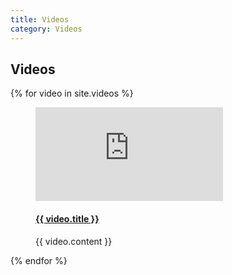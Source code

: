 ```yaml
---
title: Videos
category: Videos
---
```


## Videos
<div id="videos-list">
  {% for video in site.videos %}
  <figure class="row video" title="{{video.title}}">
    <iframe class="col-sm-6 col-xs-12" src="https://www.youtube.com/embed/{{ video.videoid }}" frameborder="0" allowfullscreen></iframe>
    <figcaption class="col-sm-6">
      <h4><a href="https://youtu.be/{{video.videoid}}">{{ video.title }}</a></h4>
      <p>{{ video.content }}</p>
      </figcaption>
  </figure>
  {% endfor %}
</div>

<script type="text/javascript" src="/assets/javascripts/filter.js"></script>
<script type="text/javascript">
  (function() {

    let OZET = window.OZET || {};

    OZET.VIDEOS = [{% for video in site.videos %}{
      title: "{{video.title}}",
      date: '{{video.date}}'
    },{% endfor %}]

    const revCron = [...OZET.VIDEOS].sort(function(a, b) {
      return (a.date > b.date) ? 1 : -1;
    }).reverse()

    OZET.filter(revCron, '#videos-list', (item, el) => {
      return $(el).attr('title') === item.title
    })

  })()
</script>
